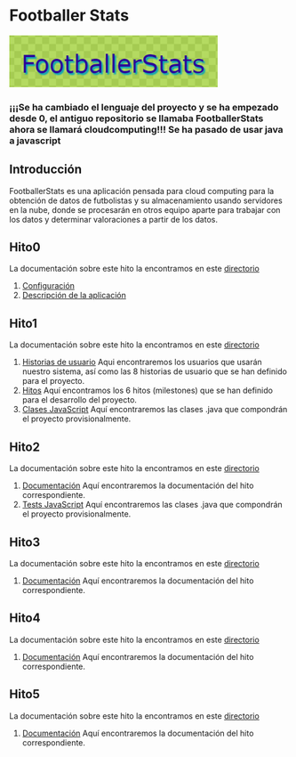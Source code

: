 # Footballer Stats

![Footballerstats](./imagenes/footballerstats.png)

### ¡¡¡Se ha cambiado el lenguaje del proyecto y se ha empezado desde 0, el antiguo repositorio se llamaba FootballerStats ahora se llamará cloudcomputing!!! Se ha pasado de usar java a javascript

## Introducción
FootballerStats es una aplicación pensada para cloud computing para la obtención de datos de futbolistas y su almacenamiento usando servidores en la nube, donde se procesarán en otros equipo aparte para trabajar con los datos y determinar valoraciones a partir de los datos.

## Hito0
La documentación sobre este hito la encontramos en este [directorio](./docs/hito0)

1. [Configuración](./docs/hito0/InicialConfig.md)
2. [Descripción de la aplicación](./docs/hito0/ProblemDesc.md)

## Hito1
La documentación sobre este hito la encontramos en este [directorio](./docs/hito1)

1. [Historias de usuario](./docs/hito1/H1_historiasUsuario.md) Aqui encontraremos los usuarios que usarán nuestro sistema, así como las 8 historias de usuario que se han definido para el proyecto.
2. [Hitos](./docs/hito1/H1_hitos.md) Aquí encontramos los 6 hitos (milestones) que se han definido para el desarrollo del proyecto.
3. [Clases JavaScript](./src) Aquí encontraremos las clases .java que compondrán el proyecto provisionalmente.

## Hito2
La documentación sobre este hito la encontramos en este [directorio](./docs/hito2)

1. [Documentación](./docs/hito2/documentacion_hito2.md) Aquí encontraremos la documentación del hito correspondiente.
2. [Tests JavaScript](./src/test.js) Aquí encontraremos las clases .java que compondrán el proyecto provisionalmente.

## Hito3
La documentación sobre este hito la encontramos en este [directorio](./docs/hito3)

1. [Documentación](./docs/hito3/documentacion_hito3.md) Aquí encontraremos la documentación del hito correspondiente.

## Hito4
La documentación sobre este hito la encontramos en este [directorio](./docs/hito4)

1. [Documentación](./docs/hito4/documentacion_hito4.md) Aquí encontraremos la documentación del hito correspondiente.

## Hito5
La documentación sobre este hito la encontramos en este [directorio](./docs/hito5)

1. [Documentación](./docs/hito4/documentacion_hito5.md) Aquí encontraremos la documentación del hito correspondiente.
